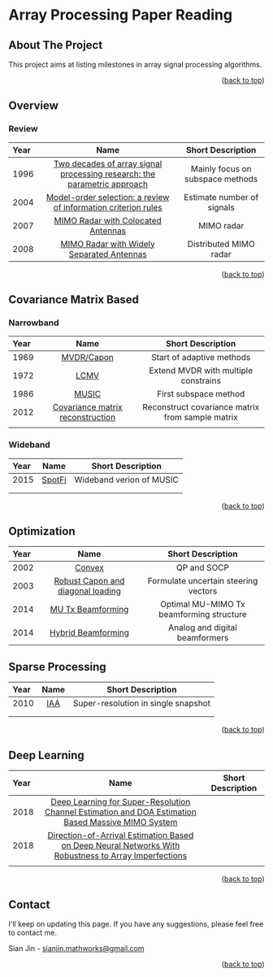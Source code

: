 # Array Processing Paper Reading

<!-- Improved compatibility of back to top link: See: https://github.com/othneildrew/Best-README-Template/pull/73 -->
<a name="readme-top"></a>
<!--
*** Thanks for checking out the Best-README-Template. If you have a suggestion
*** that would make this better, please fork the repo and create a pull request
*** or simply open an issue with the tag "enhancement".
*** Don't forget to give the project a star!
*** Thanks again! Now go create something AMAZING! :D
-->



<!-- PROJECT SHIELDS -->
<!--
*** I'm using markdown "reference style" links for readability.
*** Reference links are enclosed in brackets [ ] instead of parentheses ( ).
*** See the bottom of this document for the declaration of the reference variables
*** for contributors-url, forks-url, etc. This is an optional, concise syntax you may use.
*** https://www.markdownguide.org/basic-syntax/#reference-style-links
-->


<!-- ABOUT THE PROJECT -->
## About The Project

This project aims at listing milestones in array signal processing algorithms.

<p align="right">(<a href="#readme-top">back to top</a>)</p>

## Overview

<!-- Review -->
### Review

| Year  | Name  | Short Description |
| :------------ |:---------------:| :---------------:|
| 1996      | [Two decades of array signal processing research: the parametric approach](https://ieeexplore.ieee.org/document/526899) | Mainly focus on subspace methods |
|  2004     |  [Model-order selection: a review of information criterion rules](https://ieeexplore.ieee.org/document/1311138)       |  Estimate number of signals  |
| 2007 | [MIMO Radar with Colocated Antennas](https://ieeexplore.ieee.org/document/4350230)     |  MIMO radar  |
| 2008 | [MIMO Radar with Widely Separated Antennas](https://ieeexplore.ieee.org/document/4408448)     | Distributed MIMO radar  |

<p align="right">(<a href="#readme-top">back to top</a>)</p>

<!-- COV -->
## Covariance Matrix Based

### Narrowband
| Year  | Name  | Short Description |
| :------------ |:---------------:| :---------------:|
|  1969     | [MVDR/Capon](https://ieeexplore.ieee.org/document/1449208)     | Start of adaptive methods   |
|  1972     | [LCMV](https://ieeexplore.ieee.org/document/1450747)     |  Extend MVDR with multiple constrains  |
| 1986      | [MUSIC](https://ieeexplore.ieee.org/abstract/document/1143830) | First subspace method |
| 2012      |   [Covariance matrix reconstruction](https://ieeexplore.ieee.org/abstract/document/6180020)    |  Reconstruct covariance matrix from sample matrix  |
|  |       |    |

### Wideband
| Year  | Name  | Short Description |
| :------------ |:---------------:| :---------------:|
| 2015      | [SpotFi](https://web.stanford.edu/~skatti/pubs/sigcomm15-spotfi.pdf) | Wideband verion of MUSIC |
|       |         |    |
|  |       |    |

<p align="right">(<a href="#readme-top">back to top</a>)</p>

<!-- Optimization -->
## Optimization

| Year  | Name  | Short Description |
| :------------ |:---------------:| :---------------:|
|   2002    | [Convex](https://ieeexplore.ieee.org/document/558465) | QP and SOCP |
| 2003      |  [Robust Capon and diagonal loading](https://ieeexplore.ieee.org/abstract/document/1206680)     | Formulate uncertain steering vectors  |
|  2014     |   [MU Tx Beamforming](https://ieeexplore.ieee.org/document/6832894)      | Optimal MU-MIMO Tx beamforming structure   |
|   2014    | [Hybrid Beamforming](https://ieeexplore.ieee.org/document/6717211) | Analog and digital beamformers |

<!-- SPARSE -->
## Sparse Processing

| Year  | Name  | Short Description |
| :------------ |:---------------:| :---------------:|
|   2010    | [IAA](https://ieeexplore.ieee.org/abstract/document/5417172) | Super-resolution in single snapshot |
|       |         |    |
|  |       |    |

<p align="right">(<a href="#readme-top">back to top</a>)</p>

<!-- LEARNING -->
## Deep Learning

| Year  | Name  | Short Description |
| :------------ |:---------------:| :---------------:|
|   2018    | [Deep Learning for Super-Resolution Channel Estimation and DOA Estimation Based Massive MIMO System](https://ieeexplore.ieee.org/document/8400482) |  |
|    2018   |  [Direction-of-Arrival Estimation Based on Deep Neural Networks With Robustness to Array Imperfections](https://ieeexplore.ieee.org/document/8485631)       |    |
|  |       |    |

<p align="right">(<a href="#readme-top">back to top</a>)</p>

<!-- CONTACT -->
## Contact
I'll keep on updating this page. If you have any suggestions, please feel free to contact me.

Sian Jin - sianjin.mathworks@gmail.com

<p align="right">(<a href="#readme-top">back to top</a>)</p>



<!-- MARKDOWN LINKS & IMAGES -->
<!-- https://www.markdownguide.org/basic-syntax/#reference-style-links -->
[contributors-shield]: https://img.shields.io/github/contributors/othneildrew/Best-README-Template.svg?style=for-the-badge
[contributors-url]: https://github.com/othneildrew/Best-README-Template/graphs/contributors
[forks-shield]: https://img.shields.io/github/forks/othneildrew/Best-README-Template.svg?style=for-the-badge
[forks-url]: https://github.com/othneildrew/Best-README-Template/network/members
[stars-shield]: https://img.shields.io/github/stars/othneildrew/Best-README-Template.svg?style=for-the-badge
[stars-url]: https://github.com/othneildrew/Best-README-Template/stargazers
[issues-shield]: https://img.shields.io/github/issues/othneildrew/Best-README-Template.svg?style=for-the-badge
[issues-url]: https://github.com/othneildrew/Best-README-Template/issues
[license-shield]: https://img.shields.io/github/license/othneildrew/Best-README-Template.svg?style=for-the-badge
[license-url]: https://github.com/othneildrew/Best-README-Template/blob/master/LICENSE.txt
[linkedin-shield]: https://img.shields.io/badge/-LinkedIn-black.svg?style=for-the-badge&logo=linkedin&colorB=555
[linkedin-url]: https://www.linkedin.com/in/sian-jin-0461a4188/
[product-screenshot]: images/screenshot.png
[Next.js]: https://img.shields.io/badge/next.js-000000?style=for-the-badge&logo=nextdotjs&logoColor=white
[Next-url]: https://nextjs.org/
[React.js]: https://img.shields.io/badge/React-20232A?style=for-the-badge&logo=react&logoColor=61DAFB
[React-url]: https://reactjs.org/
[Vue.js]: https://img.shields.io/badge/Vue.js-35495E?style=for-the-badge&logo=vuedotjs&logoColor=4FC08D
[Vue-url]: https://vuejs.org/
[Angular.io]: https://img.shields.io/badge/Angular-DD0031?style=for-the-badge&logo=angular&logoColor=white
[Angular-url]: https://angular.io/
[Svelte.dev]: https://img.shields.io/badge/Svelte-4A4A55?style=for-the-badge&logo=svelte&logoColor=FF3E00
[Svelte-url]: https://svelte.dev/
[Laravel.com]: https://img.shields.io/badge/Laravel-FF2D20?style=for-the-badge&logo=laravel&logoColor=white
[Laravel-url]: https://laravel.com
[Bootstrap.com]: https://img.shields.io/badge/Bootstrap-563D7C?style=for-the-badge&logo=bootstrap&logoColor=white
[Bootstrap-url]: https://getbootstrap.com
[JQuery.com]: https://img.shields.io/badge/jQuery-0769AD?style=for-the-badge&logo=jquery&logoColor=white
[JQuery-url]: https://jquery.com 
